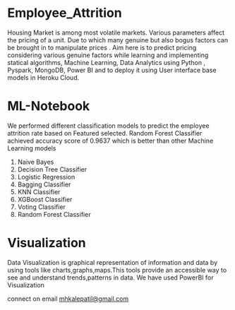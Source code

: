 # Employee_Attrition
Housing Market is among most volatile markets. Various parameters affect the pricing of a unit. Due to which many genuine but also bogus factors can be brought in to manipulate prices . Aim here is to predict pricing considering various genuine factors while learning and implementing statical algorithms, Machine Learning, Data Analytics using Python , Pyspark, MongoDB, Power BI and to deploy it using User interface base models in Heroku Cloud.
# ML-Notebook 
We performed different classification models to predict the employee attrition rate based on Featured selected. Random Forest Classifier achieved accuracy score of 0.9637 which is better than other Machine Learning models

1. Naive Bayes
2. Decision Tree Classifier
3. Logistic Regression
4. Bagging Classifier
5. KNN Classifier
6. XGBoost Classifier
7. Voting Classifier 
8. Random Forest Classifier

# Visualization 
Data Visualization is graphical representation of information and data by using tools like charts,graphs,maps.This tools provide an accessible way to see and understand trends,patterns in data. We have used PowerBI for Visualization

connect on email mhkalepatil@gmail.com
